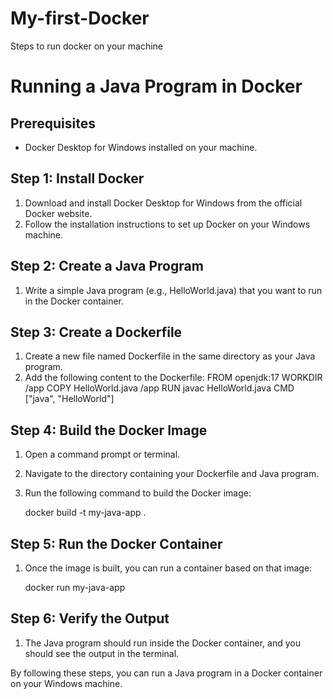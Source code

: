 # My-first-Docker

Steps to run docker on your machine
# Running a Java Program in Docker

## Prerequisites
- Docker Desktop for Windows installed on your machine.

## Step 1: Install Docker
1. Download and install Docker Desktop for Windows from the official Docker website.
2. Follow the installation instructions to set up Docker on your Windows machine.

## Step 2: Create a Java Program
1. Write a simple Java program (e.g., HelloWorld.java) that you want to run in the Docker container.

## Step 3: Create a Dockerfile
1. Create a new file named Dockerfile in the same directory as your Java program.
2. Add the following content to the Dockerfile:
      FROM openjdk:17
   WORKDIR /app
   COPY HelloWorld.java /app
   RUN javac HelloWorld.java
   CMD ["java", "HelloWorld"]
   

## Step 4: Build the Docker Image
1. Open a command prompt or terminal.
2. Navigate to the directory containing your Dockerfile and Java program.
3. Run the following command to build the Docker image:
   
   docker build -t my-java-app .
   

## Step 5: Run the Docker Container
1. Once the image is built, you can run a container based on that image:
   
   docker run my-java-app
   

## Step 6: Verify the Output
1. The Java program should run inside the Docker container, and you should see the output in the terminal.

By following these steps, you can run a Java program in a Docker container on your Windows machine.

```